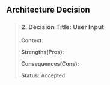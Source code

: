 ## **Architecture Decision**
>  ### 2. Decision Title: User Input 
> **Context:** 
>
> **Strengths(Pros):** 
>
> **Consequences(Cons):** 
>
>
> **Status:** Accepted